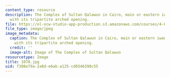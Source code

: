 ```yaml
---
content_type: resource
description: The Complex of Sultan Qalawun in Cairo, main or eastern iwan in the madrasa
  with its tripartite arched opening.
file: https://ol-ocw-studio-app-production.s3.amazonaws.com/courses/4-614-religious-architecture-and-islamic-cultures-fall-2002/f388e79a2a8de6aba125cd0346398c55_1078.jpg
file_type: image/jpeg
image_metadata:
  caption: The Complex of Sultan Qalawun in Cairo, main or eastern iwan in the madrasa
    with its tripartite arched opening.
  credit: ''
  image-alt: Image of The Complex of Sultan Qalawun
resourcetype: Image
title: 1078.jpg
uid: f388e79a-2a8d-e6ab-a125-cd0346398c55
---
```

